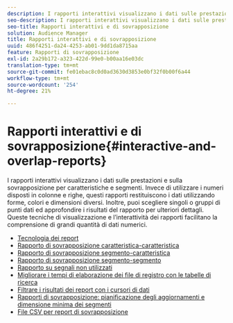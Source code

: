 ```yaml
---
description: I rapporti interattivi visualizzano i dati sulle prestazioni e sulla sovrapposizione per caratteristiche e segmenti. Invece di utilizzare i numeri disposti in colonne e righe, questi rapporti restituiscono i dati utilizzando forme, colori e dimensioni diversi. Inoltre, puoi scegliere singoli o gruppi di punti dati ed approfondire i risultati del rapporto per ulteriori dettagli. Queste tecniche di visualizzazione e l’interattività dei rapporti facilitano la comprensione di grandi quantità di dati numerici.
seo-description: I rapporti interattivi visualizzano i dati sulle prestazioni e sulla sovrapposizione per caratteristiche e segmenti. Invece di utilizzare i numeri disposti in colonne e righe, questi rapporti restituiscono i dati utilizzando forme, colori e dimensioni diversi. Inoltre, puoi scegliere singoli o gruppi di punti dati ed approfondire i risultati del rapporto per ulteriori dettagli. Queste tecniche di visualizzazione e l’interattività dei rapporti facilitano la comprensione di grandi quantità di dati numerici.
seo-title: Rapporti interattivi e di sovrapposizione
solution: Audience Manager
title: Rapporti interattivi e di sovrapposizione
uuid: 486f4251-da24-4253-ab01-9dd1da8715aa
feature: Rapporti di sovrapposizione
exl-id: 2a29b172-a323-422d-99e0-b00aa16e03dc
translation-type: tm+mt
source-git-commit: fe01ebac8c0d0ad3630d3853e0bf32f0b00f6a44
workflow-type: tm+mt
source-wordcount: '254'
ht-degree: 21%

---
```


# Rapporti interattivi e di sovrapposizione{#interactive-and-overlap-reports}

I rapporti interattivi visualizzano i dati sulle prestazioni e sulla sovrapposizione per caratteristiche e segmenti. Invece di utilizzare i numeri disposti in colonne e righe, questi rapporti restituiscono i dati utilizzando forme, colori e dimensioni diversi. Inoltre, puoi scegliere singoli o gruppi di punti dati ed approfondire i risultati del rapporto per ulteriori dettagli. Queste tecniche di visualizzazione e l’interattività dei rapporti facilitano la comprensione di grandi quantità di dati numerici.

+ [Tecnologia dei report](interactive-report-technology.md)
+ [Rapporto di sovrapposizione caratteristica-caratteristica](trait-trait-overlap-report.md)
+ [Rapporto di sovrapposizione segmento-caratteristica](segment-trait-overlap-report.md)
+ [Rapporto di sovrapposizione segmento-segmento](segment-segment-overlap-report.md)
+ [Rapporto su segnali non utilizzati](unused-signals.md)
+ [Migliorare i tempi di elaborazione dei file di registro con le tabelle di ricerca](lookup-tables.md)
+ [Filtrare i risultati dei report con i cursori di dati](data-sliders.md)
+ [Rapporti di sovrapposizione: pianificazione degli aggiornamenti e dimensione minima dei segmenti](overlap-minimum-segment-size.md)
+ [File CSV per report di sovrapposizione](overlap-csv-files.md)

<!-- 

c_dynamic_reports.xml

 -->
